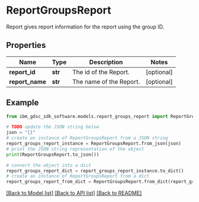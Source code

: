 # ReportGroupsReport

Report gives report information for the report using the group ID.

## Properties

Name | Type | Description | Notes
------------ | ------------- | ------------- | -------------
**report_id** | **str** | The id of the Report. | [optional] 
**report_name** | **str** | The name of the Report. | [optional] 

## Example

```python
from ibm_gdsc_sdk_software.models.report_groups_report import ReportGroupsReport

# TODO update the JSON string below
json = "{}"
# create an instance of ReportGroupsReport from a JSON string
report_groups_report_instance = ReportGroupsReport.from_json(json)
# print the JSON string representation of the object
print(ReportGroupsReport.to_json())

# convert the object into a dict
report_groups_report_dict = report_groups_report_instance.to_dict()
# create an instance of ReportGroupsReport from a dict
report_groups_report_from_dict = ReportGroupsReport.from_dict(report_groups_report_dict)
```
[[Back to Model list]](../README.md#documentation-for-models) [[Back to API list]](../README.md#documentation-for-api-endpoints) [[Back to README]](../README.md)


